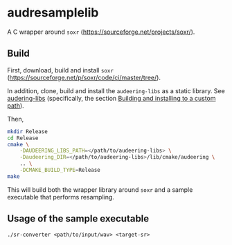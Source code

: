 # audresamplelib

A C wrapper around `soxr` (https://sourceforge.net/projects/soxr/).


## Build
First, download, build and install `soxr` (https://sourceforge.net/p/soxr/code/ci/master/tree/).

In addition, clone, build and install the `audeering-libs` as a static library.
See [audering-libs](https://gitlab.audeering.com/tools/audeering-libs) (specifically, the section [Building and installing to a custom path](https://gitlab.audeering.com/tools/audeering-libs#building-and-installing-to-a-custom-path)).

Then,
```bash
mkdir Release
cd Release
cmake \
    -DAUDEERING_LIBS_PATH=</path/to/audeering-libs> \
    -Daudeering_DIR=</path/to/audeering-libs>/lib/cmake/audeering \
    .. \
    -DCMAKE_BUILD_TYPE=Release
make
```
This will build both the wrapper library around `soxr` and a sample executable 
that performs resampling.

## Usage of the sample executable
```
./sr-converter <path/to/input/wav> <target-sr>
```